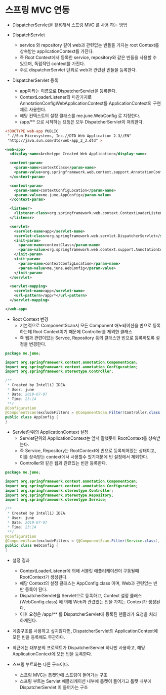 # 스프링 MVC 연동
- DispatcherServlet을 활용해서 스프링 MVC 를 사용 하는 방법

- DispatchServlet
  - service 와 repository 같이 web과 관련없는 빈들을 가지는 root Context를 상속받는 applicationContext를 가진다.
  - 즉 Root Context에서 등록한 service, repository와 같은 빈들을 사용할 수 있으며, 독립적인 context를 가진다.
  - 주로 dispatcherServlet 단위로 web과 관련된 빈들을 등록한다.

- DispatcherServlet 등록
  - app이라는 이름으로 DispatcherServlet을 등록한다.
  - ContextLoaderListener와 마찬가지로 AnnotationConfigWebApplicationContext를 ApplicationContext의 구현체로 사용한다.
  - 해당 컨텍스트의 설정 클래스를 me.june.WebConfig 로 지정한다.
  - /app/** 으로 시작하는 요청은 모두 DispatcherServlet이 처리한다.

```xml
<!DOCTYPE web-app PUBLIC
 "-//Sun Microsystems, Inc.//DTD Web Application 2.3//EN"
 "http://java.sun.com/dtd/web-app_2_3.dtd" >

<web-app>
  <display-name>Archetype Created Web Application</display-name>

  <context-param>
    <param-name>contextClass</param-name>
    <param-value>org.springframework.web.context.support.AnnotationConfigWebApplicationContext</param-value>
  </context-param>

  <context-param>
    <param-name>contextConfigLocation</param-name>
    <param-value>me.june.AppConfig</param-value>
  </context-param>

  <listener>
    <listener-class>org.springframework.web.context.ContextLoaderListener</listener-class>
  </listener>

  <servlet>
    <servlet-name>app</servlet-name>
    <servlet-class>org.springframework.web.servlet.DispatcherServlet</servlet-class>
    <init-param>
      <param-name>contextClass</param-name>
      <param-value>org.springframework.web.context.support.AnnotationConfigWebApplicationContext</param-value>
    </init-param>
    <init-param>
      <param-name>contextConfigLocation</param-name>
      <param-value>me.june.WebConfig</param-value>
    </init-param>
  </servlet>

  <servlet-mapping>
    <servlet-name>app</servlet-name>
    <url-pattern>/app/*</url-pattern>
  </servlet-mapping>

</web-app>
```

- Root Context 변경 
  - 기본적으로 ComponentScan시 모든 Component 애노테이션을 빈으로 등록하는데 Root Context이기 때문에 Controller를 제외한 클래스
  - 즉 웹과 관련이없는 Servce, Repository 등의 클래스만 빈으로 등록하도록 설정을 변경한다.

```java
package me.june;

import org.springframework.context.annotation.ComponentScan;
import org.springframework.context.annotation.Configuration;
import org.springframework.stereotype.Controller;

/**
 * Created by IntelliJ IDEA.
 * User: june
 * Date: 2019-07-07
 * Time: 23:14
 **/
@Configuration
@ComponentScan(excludeFilters = @ComponentScan.Filter(Controller.class))
public class AppConfig {
}

```

- Servlet단위의 ApplicationContext 설정
  - Servlet단위의 ApplicationContext는 앞서 말했듯이 RootContext를 상속받는다.
  - 즉 Service, Repository는 RootContext에 빈으로 등록되어있는 상태이고, 이를 상속받는 context에서 사용할수 있기때문에 빈 설정에서 제외한다.
  - Controller와 같은 웹과 관련있는 빈만 등록한다. 

```java
package me.june;

import org.springframework.context.annotation.ComponentScan;
import org.springframework.context.annotation.Configuration;
import org.springframework.stereotype.Controller;
import org.springframework.stereotype.Repository;
import org.springframework.stereotype.Service;

/**
 * Created by IntelliJ IDEA.
 * User: june
 * Date: 2019-07-07
 * Time: 23:14
 **/
@Configuration
@ComponentScan(excludeFilters = {@ComponentScan.Filter(Service.class), @ComponentScan.Filter(Repository.class)})
public class WebConfig {
}
```

- 설정 결과
  - ContextLoaderListener에 의해 서블릿 애플리케이션이 구동될때 RootContext가 생성된다.
  - 해당 Context의 설정 클래스는 AppConfig.class 이며, Web과 관련없는 빈만 등록이 된다.
  - DispatcherServlet을 Servlet으로 등록하고, Context 설정 클래스 (WebConfig.class) 에 의해 Web과 관련있는 빈을 가지는 Context가 생성된다.
  - 이후 요청은 /app/** 를 DispatcherServlet에 등록된 핸들러가 요청을 처리하게된다.

- 계층구조를 사용하고 싶지않다면, DispatcherServlet의 ApplicationContext에 모든 빈을 등록해도 무관하다.
- 최근에는 대부분의 프로젝트가 DispatcherServlet 하나만 사용하고, 해당 ApplicationContext에 모든 빈을 등록한다.

- 스프링 부트와는 다른 구조이다.
  - 스프링 MVC는 톰캣안에 스프링이 들어가는 구조
  - 스프링 부트는 Servlet 애플리케이션 내부에 톰캣이 들어가고 톰캣 내부에 DispatcherServlet 이 들어가는 구조
